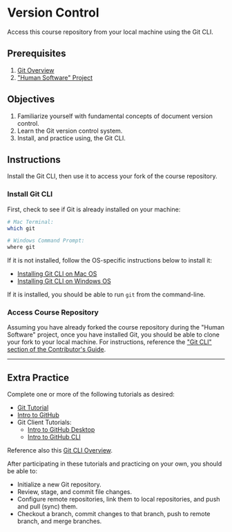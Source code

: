 # Version Control

Access this course repository from your local machine using the Git CLI.

## Prerequisites

  1. [Git Overview](/notes/git/notes.md)
  1. ["Human Software" Project](/projects/human-software/project.md)

## Objectives

  1. Familiarize yourself with fundamental concepts of document version control.
  1. Learn the Git version control system.
  1. Install, and practice using, the Git CLI.

## Instructions

Install the Git CLI, then use it to access your fork of the course repository.

### Install Git CLI

First, check to see if Git is already installed on your machine:

```` sh
# Mac Terminal:
which git

# Windows Command Prompt:
where git
````

If it is not installed, follow the OS-specific instructions below to install it:

  + [Installing Git CLI on Mac OS](mac-install-git.md)
  + [Installing Git CLI on Windows OS](windows-install-git.md)

If it is installed, you should be able to run `git` from the command-line.

### Access Course Repository

Assuming you have already forked the course repository during the "Human Software" project, once you have installed Git, you should be able to clone your fork to your local machine. For instructions, reference the ["Git CLI" section of the Contributor's Guide](/CONTRIBUTING.md#via-git-cli).







<hr>

## Extra Practice

Complete one or more of the following tutorials as desired:

  + [Git Tutorial](https://try.github.io/)
  + [Intro to GitHub](https://services.github.com/on-demand/intro-to-github/)
  + Git Client Tutorials:
    + [Intro to GitHub Desktop](https://services.github.com/on-demand/github-desktop/)
    + [Intro to GitHub CLI](https://services.github.com/on-demand/github-cli/)

Reference also this [Git CLI Overview](/notes/git/cli.md).

After participating in these tutorials and practicing on your own, you should be able to:

  + Initialize a new Git repository.
  + Review, stage, and commit file changes.
  + Configure remote repositories, link them to local repositories, and push and pull (sync) them.
  + Checkout a branch, commit changes to that branch, push to remote branch, and merge branches.
